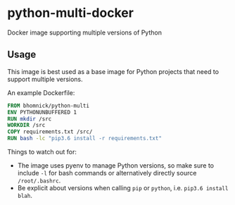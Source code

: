 # python-multi-docker

Docker image supporting multiple versions of Python

## Usage

This image is best used as a base image for Python projects that need to support multiple versions.

An example Dockerfile:

```dockerfile
FROM bhomnick/python-multi
ENV PYTHONUNBUFFERED 1
RUN mkdir /src
WORKDIR /src
COPY requirements.txt /src/
RUN bash -lc "pip3.6 install -r requirements.txt"
```

Things to watch out for:

- The image uses pyenv to manage Python versions, so make sure to include `-l` for bash commands or alternatively directly source `/root/.bashrc`.
- Be explicit about versions when calling `pip` or `python`, i.e. `pip3.6 install blah`.
